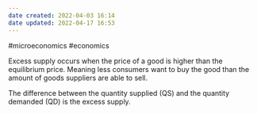 ```yaml
---
date created: 2022-04-03 16:14
date updated: 2022-04-17 16:53
---
```


#microeconomics #economics

Excess supply occurs when the price of a good is higher than the equilibrium price.
Meaning less consumers want to buy the good than the amount of goods suppliers are able to sell.

The difference between the quantity supplied (QS) and the quantity demanded (QD) is the excess supply.
